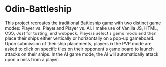 # Odin-Battleship

This project recreates the traditional Battleship game with two distinct game modes: Player vs. Player and Player vs. AI. I make use of Vanilla JS, HTML, CSS, Jest for testing, and webpack. Players select a game mode and then place their ships either vertically or horizontally on a pop-up gameboard. Upon submission of their ship placements, players in the PVP mode are asked to click on specific tiles on their opponent's game board to launch attacks on their ships. In the AI game mode, the AI will automatically attack upon a miss from a player.